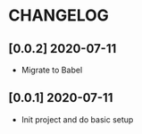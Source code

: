 # CHANGELOG

## [0.0.2] 2020-07-11
- Migrate to Babel

## [0.0.1] 2020-07-11
- Init project and do basic setup
